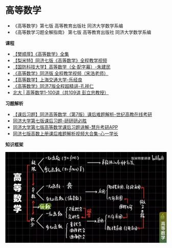 # 高等数学

- 《高等数学》第七版 高等教育出版社 同济大学数学系编
- 《高等数学习题全解指南》 第七版 高等教育出版社 同济大学数学系编

**课程**

- [【樊顺厚】《高等数学》全集](https://www.bilibili.com/video/BV1FU4y1p7f3)
- [【梨米特】同济七版《高等数学》全程教学视频](https://www.bilibili.com/video/BV1864y1T7Ks)
- [【国防科技大学】高等数学（全·配字幕）-朱建民](https://www.bilibili.com/video/BV1h7411M73b)
- [《高等数学》同济版 全程教学视频（宋浩老师）](https://www.bilibili.com/video/BV1Eb411u7Fw)
- [【高等数学】上海交通大学-乐经良](https://www.bilibili.com/video/BV1EW411H7Vj)
- [《高等数学》同济7版全程超精讲-孔祥仁](https://www.bilibili.com/video/BV1a14y187qn)
- [北大 | 高等数学1-100讲（共109讲 彭立忠教授）](https://www.bilibili.com/video/BV1Nb411j7Y2)

**习题解析**

- [【课后习题】同济高等数学（第7版）课后难题解析-世纪高教在线考研](https://www.bilibili.com/video/BV14t411M7aR)
- [同济大学第七版课后习题-研研研必胜](https://www.bilibili.com/video/BV1EB4y1u7Zh)
- [同济大学第七版高等数学课后习题讲解-慧升考研APP](https://www.bilibili.com/video/BV18741157Gm)
- [同济七版高数上册课后难题解析视频大合集-心一学长](https://www.bilibili.com/video/BV197411L77D)


**知识框架**

![img](./img/intro.png)